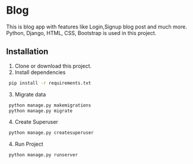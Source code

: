 
# Blog

This is blog app with features like Login,Signup blog post and much more. Python, Django, HTML, CSS, Bootstrap is used in this project.

 


## Installation

1. Clone or download this project.
2. Install dependencies

```bash
 pip install -r requirements.txt
```
3. Migrate data 
```bash
 python manage.py makemigrations
 python manage.py migrate
```
4. Create Superuser
```bash
 python manage.py createsuperuser
```
4. Run Project
```bash
 python manage.py runserver
```


    

